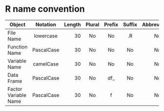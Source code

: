 # R name convention

| Object               | Notation      | Length  | Plural   | Prefix   |  Suffix  | Abbreviation | Mask       | Example              |
|----------------------|:-------------:|--------:|:--------:|:--------:|:--------:|:------------:|:-----------|:---------------------|
| File Name            | lowercase     |    30   | No       | No       | .R       | No           | [a-z_]+\.R | predict_ad_revenue.R |
| Function Name        | PascalCase    |    30   | No       | No       | No       | No           | [A-z]+     | CalculateAvgClicks   |
| Variable Name        | camelCase     |    30   | No       | No       | No       | No           | [A-z]+     | avgClicks            |
| Data Frame           | PascalCase    |    30   | No       | df_      | No       | No           | df_[A-z]+  | df_AvgClicks         |
| Factor Variable Name | PascalCase    |    30   | No       | f        | No       | No           | f[A-z]+    | fAvgClicks           |